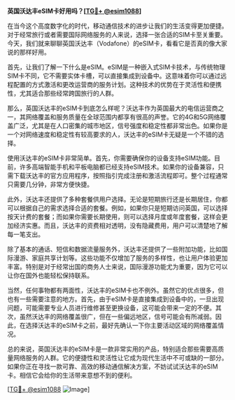 **英国沃达丰eSIM卡好用吗？[[TG💪+ @esim1088](https://t.me/s/esim1088)]**

在当今这个高度数字化的时代，移动通信技术的进步让我们的生活变得更加便捷。对于经常旅行或者需要国际网络服务的人来说，选择一张合适的SIM卡至关重要。今天，我们就来聊聊英国沃达丰（Vodafone）的eSIM卡，看看它是否真的像大家说的那样好用。

首先，让我们了解一下什么是eSIM。eSIM是一种嵌入式SIM卡技术，与传统物理SIM卡不同，它不需要实体卡槽，可以直接集成到设备中。这意味着你可以通过远程配置的方式激活和更改运营商的服务计划。这种技术的优势在于灵活性和便携性，尤其适合那些经常跨国旅行的人群。

那么，英国沃达丰的eSIM卡到底怎么样呢？沃达丰作为英国最大的电信运营商之一，其网络覆盖和服务质量在全球范围内都享有很高的声誉。它的4G和5G网络覆盖广泛，尤其是在人口密集的城市地区，信号强度和稳定性都非常出色。如果你是一个对网络速度和稳定性有较高要求的人，沃达丰的eSIM卡无疑是一个不错的选择。

使用沃达丰的eSIM卡非常简单。首先，你需要确保你的设备支持eSIM功能。目前，许多高端智能手机和平板电脑都已经支持eSIM技术。如果你的设备兼容，只需下载沃达丰的官方应用程序，按照指引完成注册和激活流程即可。整个过程通常只需要几分钟，非常方便快捷。

此外，沃达丰还提供了多种套餐供用户选择。无论是短期旅行还是长期居住，你都可以根据自己的需求选择合适的套餐。例如，如果你只是短期访问英国，可以选择按天计费的套餐；而如果你需要长期使用，则可以选择月度或年度套餐，这样会更加经济实惠。而且，沃达丰的资费相对透明，没有隐藏费用，用户可以清楚地了解每一笔支出。

除了基本的通话、短信和数据流量服务外，沃达丰还提供了一些附加功能，比如国际漫游、家庭共享计划等。这些功能不仅增加了服务的多样性，也让用户体验更加丰富。特别是对于经常出国的商务人士来说，国际漫游功能尤为重要，因为它可以让你在国外也能轻松保持联系。

当然，任何事物都有两面性，沃达丰的eSIM卡也不例外。虽然它的优点很多，但也有一些需要注意的地方。首先，由于eSIM卡是直接集成到设备中的，一旦出现问题，可能需要专业人员进行维修甚至更换设备，这可能会带来一定的不便。其次，虽然沃达丰的网络覆盖很广，但在一些偏远地区，信号可能会有所减弱。因此，在选择沃达丰的eSIM卡之前，最好先确认一下你主要活动区域的网络覆盖情况。

总的来说，英国沃达丰的eSIM卡是一款非常实用的产品，特别适合那些需要高质量网络服务的人群。它的便捷性和灵活性让它成为现代生活中不可或缺的一部分。如果你正在寻找一款可靠、高效的移动通信解决方案，不妨试试沃达丰的eSIM卡。相信它会给你的生活带来意想不到的便利。

[[TG💪+ @esim1088](https://t.me/s/esim1088) ![Image](https://i.postimg.cc/4NQfJmqS/Snipaste-2025-05-13-00-14-12.png)]